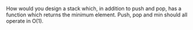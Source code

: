 How would you design a stack which, in addition to push and pop, has a function which returns the minimum element.
Push, pop and min should all operate in O(1).